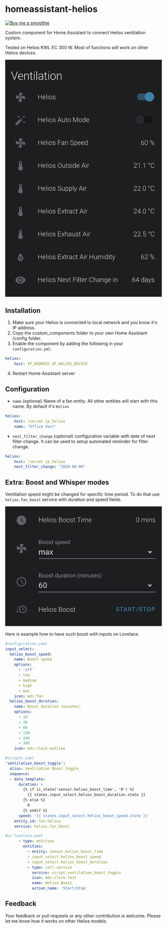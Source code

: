 # homeassistant-helios

[![Buy me a smoothie](https://img.shields.io/badge/Buy%20me%20a-smoothie-blue?style=for-the-badge&logo=PAYPAL)](https://www.paypal.me/asev)

Custom component for Home Assistant to connect Helios ventilation system.

Tested on Helios KWL EC 300 W. Most of functions will work on other Helios devices.

![Example screenshot](screenshot.png)

## Installation

1. Make sure your Helios is connected to local network and you know it's IP address.
2. Copy the custom_components folder to your own Home Assistant /config folder.
3. Enable the component by adding the following in your `configuration.yml`:
```yaml
helios:
    host: IP_ADDRESS_OF_HELIOS_DEVICE
```
4. Restart Home Assistant server

## Configuration

- `name` (optional) Name of a fan entity. All other entities will start with this name. By default it's `Helios`
```yaml
helios:
    host: !secret ip_helios
    name: "Office Vent"
```

- `next_filter_change` (optional) configuration variable with date of next filter change.
It can be used to setup automated reminder for filter change.
```yaml
helios:
    host: !secret ip_helios
    next_filter_change: "2020-08-08"
```

## Extra: Boost and Whisper modes

Ventilation speed might be changed for specific time period.
To do that use `helios.fan_boost` service with duration and speed fields.

![Example screenshot](screenshot_boost.png)

Here is example how to have such boost with inputs on Lovelace.

```yaml
#configuration.yaml
input_select:
  helios_boost_speed:
    name: Boost speed
    options:
      - 'off'
      - low
      - medium
      - high
      - max
    icon: mdi:fan
  helios_boost_duration:
    name: Boost duration (minutes)
    options:
      - 10
      - 30
      - 60
      - 120
      - 240
      - 360
    icon: mdi:clock-outline
```

```yaml
#scripts.yaml
'ventilation_boost_toggle':
  alias: Ventilation Boost toggle
  sequence:
  - data_template:
      duration: >
        {% if is_state('sensor.helios_boost_time', '0') %}
          {{ states.input_select.helios_boost_duration.state }}
        {% else %}
          0
        {% endif %}
      speed: '{{ states.input_select.helios_boost_speed.state }}'
    entity_id: fan.helios
    service: helios.fan_boost
```

```yaml
#ui-lovelace.yaml
      - type: entities
        entities:
          - entity: sensor.helios_boost_time
          - input_select.helios_boost_speed
          - input_select.helios_boost_duration
          - type: call-service
            service: script.ventilation_boost_toggle
            icon: mdi:clock-fast
            name: Helios Boost
            action_name: 'Start/Stop' 
```


## Feedback

Your feedback or pull requests or any other contribution is welcome. Please let me know how it works on other Helios models.
